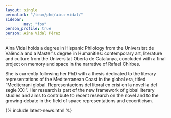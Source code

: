 ```yaml
---
layout: single
permalink: "/team/phd/aina-vidal/"
sidebar:
        nav: "foo"
person_profile: true
person: Aina Vidal Pérez
---
```


Aina Vidal holds a degree in Hispanic Philology from the Universitat de València and a Master's degree in Humanities: contemporary art, literature and culture from the Universitat Oberta de Catalunya, concluded with a final project on memory and space in the narrative of Rafael Chirbes.

She is currently following her PhD with a thesis dedicated to the literary representations of the Mediterranean Coast in the global era, titled “Mediterrani global. Representacions del litoral en crisi en la novel·la del segle XXI”. Her research is part of the new framework of global literary studies and aims to contribute to recent research on the novel and to the growing debate in the field of space representations and ecocriticism.

{% include latest-news.html %}

